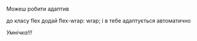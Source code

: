 Можеш робити адаптив

до класу flex додай     flex-wrap: wrap; і в тебе адаптується автоматично

*Умнічка!!!*